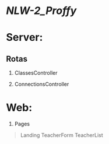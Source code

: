 # _NLW-2_Proffy_


# Server:

## Rotas

1. ClassesController

2. ConnectionsController

# Web:

1. Pages

>Landing
>TeacherForm
>TeacherList


